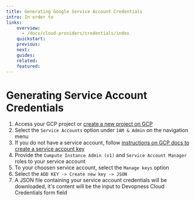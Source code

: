 ```yaml
---
title: Generating Google Service Account Credentials
intro: In order to
links:
    overview:
      - /docs/cloud-providers/credentials/index
    quickstart:
    previous:
    next:
    guides:
    related:
    featured:
---
```


# Generating Service Account Credentials

1. Access your GCP project or [create a new project on GCP](https://cloud.google.com/resource-manager/docs/creating-managing-projects)
2. Select the `Service Accounts` option under `IAM & Admin` on the navigation menu
3. If you do not have a service account, follow [instructions on GCP docs to create a service account key](https://cloud.google.com/iam/docs/creating-managing-service-account-keys)
4. Provide the `Cumpute Instance Admin (v1)` and `Service Account Manager` roles to your service account
5. To your choosen service account, select the `Manage keys` option
6. Select the `ADD KEY -> Create new key -> JSON`
7. A JSON file containing your service account credentials will be downloaded, it's content will be the input to Devopness Cloud Credentials form field